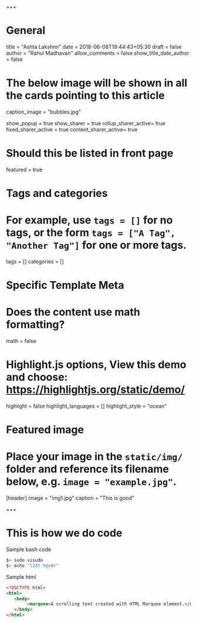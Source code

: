 +++
# General
title = "Ashta Lakshmi"
date = 2018-06-08T19:44:43+05:30
draft = false
author = "Rahul Madhavan"
allow_comments = false
show_title_date_author = false

# The below image will be shown in all the cards pointing to this article
caption_image = "bubbles.jpg"

show_popup = true
show_sharer = true
rollup_sharer_active= true
fixed_sharer_active = true
content_sharer_active= true

# Should this be listed in front page
featured = true


# Tags and categories
# For example, use `tags = []` for no tags, or the form `tags = ["A Tag", "Another Tag"]` for one or more tags.
tags = []
categories = []

# Specific Template Meta

# Does the content use math formatting?
math = false

# Highlight.js options, View this demo and choose: https://highlightjs.org/static/demo/
highlight = false
highlight_languages = []
highlight_style = "ocean"


# Featured image
# Place your image in the `static/img/` folder and reference its filename below, e.g. `image = "example.jpg"`.
[header]
        image = "img1.jpg"
        caption = "This is good"


+++

# This is how we do code
Sample bash code
```bash
$> sudo visudo
$> echo "l33t h@x0r"
```

Sample html
```html
<!DOCTYPE html>
<html>
   <body>
        <marquee>A scrolling text created with HTML Marquee element.</marquee>
   </body>
</html>
```
